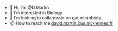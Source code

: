- 👋 Hi, I’m @D.Martin
- 👀 I’m interested in Biology
- 💞️ I’m looking to collaborate on gut microbiota
- 📫 How to reach me david.martin.2@univ-rennes.fr

<!---
DJrMartin/DJrMartin is a ✨ special ✨ repository because its `README.md` (this file) appears on your GitHub profile.
You can click the Preview link to take a look at your changes.
--->
